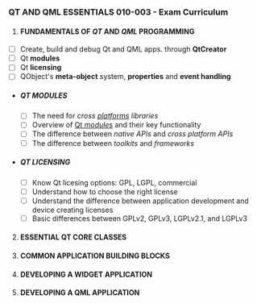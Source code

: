 ### QT AND QML ESSENTIALS 010-003 - Exam Curriculum

1. #### FUNDAMENTALS OF *QT* AND *QML* PROGRAMMING
- [ ] Create, build and debug Qt and QML apps. through **QtCreator**
- [ ] Qt **modules**
- [ ] Qt **licensing**
- [ ] QObject's **meta-object** system, **properties** and **event handling**

* ##### QT MODULES
    - [ ] The need for *cross [platforms](supported_platforms.md) libraries*
    - [ ] Overview of [Qt *modules*](modules.md) and their key functionality
    - [ ] The difference between *native APIs* and *cross platform APIs*
    - [ ] The difference between *toolkits* and *frameworks*

* ##### QT LICENSING
    - [ ] Know Qt licesing options: GPL, LGPL, commercial
    - [ ] Understand how to choose the right license
    - [ ] Understand the difference between application development and device creating licenses
    - [ ] Basic differences between GPLv2, GPLv3, LGPLv2.1, and LGPLv3

2. #### ESSENTIAL QT CORE CLASSES

3. #### COMMON APPLICATION BUILDING BLOCKS

4. #### DEVELOPING A WIDGET APPLICATION

5. #### DEVELOPING A QML APPLICATION